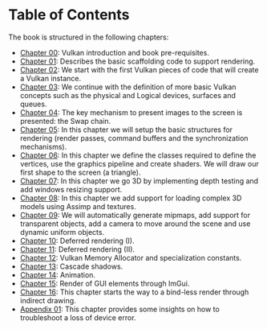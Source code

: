 # Table of Contents

The book is structured in the following chapters:

- [Chapter 00](chapter-00/chapter-00.md): Vulkan introduction and book pre-requisites.
- [Chapter 01](chapter-01/chapter-01.md): Describes the basic scaffolding code to support rendering.
- [Chapter 02](chapter-02/chapter-02.md): We start with the first Vulkan pieces of code that will create a Vulkan instance.
- [Chapter 03](chapter-03/chapter-03.md): We continue with the definition of more basic Vulkan concepts such as the physical and Logical devices, surfaces and queues.
- [Chapter 04](chapter-04/chapter-04.md): The key mechanism to present images to the screen is presented: the Swap chain.
- [Chapter 05](chapter-05/chapter-05.md): In this chapter we will setup the basic structures for rendering (render passes, command buffers and the synchronization mechanisms). 
- [Chapter 06](chapter-06/chapter-06.md): In this chapter we define the classes required to define the vertices, use the graphics pipeline and create shaders. We will draw our first shape to the screen (a triangle).
- [Chapter 07](chapter-07/chapter-07.md): In this chapter we go 3D by implementing depth testing and add windows resizing support.
- [Chapter 08](chapter-08/chapter-08.md): In this chapter we add support for loading complex 3D models using Assimp and textures.
- [Chapter 09](chapter-09/chapter-09.md): We will automatically generate mipmaps, add support for transparent objects, add a camera to move around the scene and use dynamic uniform objects.
- [Chapter 10](chapter-10/chapter-10.md): Deferred rendering (I).
- [Chapter 11](chapter-11/chapter-11.md): Deferred rendering (II).
- [Chapter 12](chapter-12/chapter-12.md): Vulkan Memory Allocator and specialization constants.
- [Chapter 13](chapter-13/chapter-13.md): Cascade shadows.
- [Chapter 14](chapter-14/chapter-14.md): Animation.
- [Chapter 15](chapter-15/chapter-15.md): Render of GUI elements through ImGui.
- [Chapter 16](chapter-16/chapter-16.md): This chapter starts the way to a bind-less render through indirect drawing.
- [Appendix 01](appendix-01/appendix-01.md): This chapter provides some insights on how to troubleshoot a loss of device error.